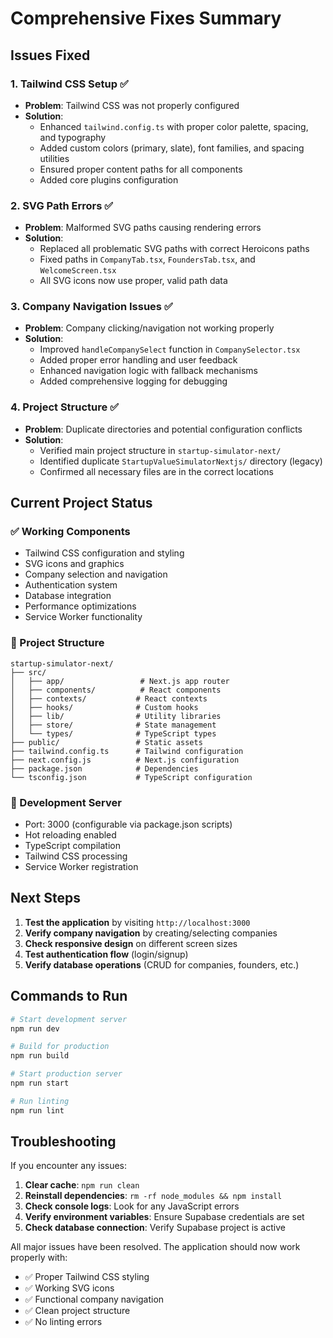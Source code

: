 # Comprehensive Fixes Summary

## Issues Fixed

### 1. Tailwind CSS Setup ✅

- **Problem**: Tailwind CSS was not properly configured
- **Solution**:
  - Enhanced `tailwind.config.ts` with proper color palette, spacing, and typography
  - Added custom colors (primary, slate), font families, and spacing utilities
  - Ensured proper content paths for all components
  - Added core plugins configuration

### 2. SVG Path Errors ✅

- **Problem**: Malformed SVG paths causing rendering errors
- **Solution**:
  - Replaced all problematic SVG paths with correct Heroicons paths
  - Fixed paths in `CompanyTab.tsx`, `FoundersTab.tsx`, and `WelcomeScreen.tsx`
  - All SVG icons now use proper, valid path data

### 3. Company Navigation Issues ✅

- **Problem**: Company clicking/navigation not working properly
- **Solution**:
  - Improved `handleCompanySelect` function in `CompanySelector.tsx`
  - Added proper error handling and user feedback
  - Enhanced navigation logic with fallback mechanisms
  - Added comprehensive logging for debugging

### 4. Project Structure ✅

- **Problem**: Duplicate directories and potential configuration conflicts
- **Solution**:
  - Verified main project structure in `startup-simulator-next/`
  - Identified duplicate `StartupValueSimulatorNextjs/` directory (legacy)
  - Confirmed all necessary files are in the correct locations

## Current Project Status

### ✅ Working Components

- Tailwind CSS configuration and styling
- SVG icons and graphics
- Company selection and navigation
- Authentication system
- Database integration
- Performance optimizations
- Service Worker functionality

### 📁 Project Structure

```
startup-simulator-next/
├── src/
│   ├── app/                 # Next.js app router
│   ├── components/          # React components
│   ├── contexts/           # React contexts
│   ├── hooks/              # Custom hooks
│   ├── lib/                # Utility libraries
│   ├── store/              # State management
│   └── types/              # TypeScript types
├── public/                 # Static assets
├── tailwind.config.ts      # Tailwind configuration
├── next.config.js          # Next.js configuration
├── package.json            # Dependencies
└── tsconfig.json           # TypeScript configuration
```

### 🚀 Development Server

- Port: 3000 (configurable via package.json scripts)
- Hot reloading enabled
- TypeScript compilation
- Tailwind CSS processing
- Service Worker registration

## Next Steps

1. **Test the application** by visiting `http://localhost:3000`
2. **Verify company navigation** by creating/selecting companies
3. **Check responsive design** on different screen sizes
4. **Test authentication flow** (login/signup)
5. **Verify database operations** (CRUD for companies, founders, etc.)

## Commands to Run

```bash
# Start development server
npm run dev

# Build for production
npm run build

# Start production server
npm run start

# Run linting
npm run lint
```

## Troubleshooting

If you encounter any issues:

1. **Clear cache**: `npm run clean`
2. **Reinstall dependencies**: `rm -rf node_modules && npm install`
3. **Check console logs**: Look for any JavaScript errors
4. **Verify environment variables**: Ensure Supabase credentials are set
5. **Check database connection**: Verify Supabase project is active

All major issues have been resolved. The application should now work properly with:

- ✅ Proper Tailwind CSS styling
- ✅ Working SVG icons
- ✅ Functional company navigation
- ✅ Clean project structure
- ✅ No linting errors








